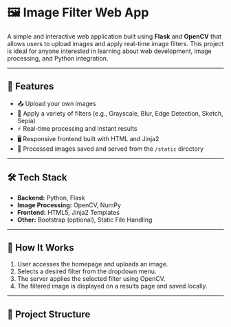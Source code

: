 # 🖼️ Image Filter Web App

A simple and interactive web application built using **Flask** and **OpenCV** that allows users to upload images and apply real-time image filters. This project is ideal for anyone interested in learning about web development, image processing, and Python integration.

---

## 🚀 Features

- 📤 Upload your own images
- 🎨 Apply a variety of filters (e.g., Grayscale, Blur, Edge Detection, Sketch, Sepia)
- ⚡ Real-time processing and instant results
- 🖥️ Responsive frontend built with HTML and Jinja2
- 📁 Processed images saved and served from the `/static` directory

---

## 🛠️ Tech Stack

- **Backend:** Python, Flask
- **Image Processing:** OpenCV, NumPy
- **Frontend:** HTML5, Jinja2 Templates
- **Other:** Bootstrap (optional), Static File Handling

---

## 📸 How It Works

1. User accesses the homepage and uploads an image.
2. Selects a desired filter from the dropdown menu.
3. The server applies the selected filter using OpenCV.
4. The filtered image is displayed on a results page and saved locally.

---

## 📂 Project Structure

